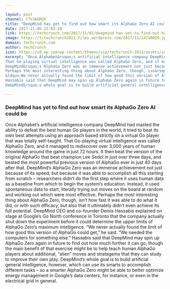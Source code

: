 ```yaml
---

layout: post
channel: C7VJAGM2R
title: "DeepMind has yet to find out how smart its AlphaGo Zero AI could be"
date: 2017-11-06 15:03:18
link: https://techcrunch.com/2017/11/02/deepmind-has-yet-to-find-out-how-smart-its-alphago-zero-ai-could-be/
image: https://tctechcrunch2011.files.wordpress.com/2017/11/147a0029.jpg?w=1200&fit=200%2C150
domain: techcrunch.com
author: TechCrunch
icon: https://s0.wp.com/wp-content/themes/vip/techcrunch-2013/assets/images/favicon.ico
excerpt: "Once Alphabet&rsquo;s artificial intelligence company DeepMind had masted the ability to defeat the best human Go players in the world, it tried to beat its own best attempts using an approach based strictly on a virtual Go player that was totally self-taught.
That Go-playing virtual intelligence was called AlphaGo Zero, and it managed to rediscover over 3,000 years of human knowledge around the game in just 72 hours. It then beat the version of the original AlphaGo that beat champion Lee Sedol in just over three days, and bested the most powerful previous version of AlphaGo ever in just 40 days after that.
DeepMind&rsquo;s AlphaGo Zero was an immense achievement not just because of its speed, but because it was able to accomplish all this starting from scratch &ndash; researchers didn&rsquo;t do the first step where it uses human data as a baseline from which to begin the system&rsquo;s education. Instead, it used spontaneous data to start, literally trying out moves on the board at random and working out which were most effective.
Perhaps the most interesting thing about AlphaGo Zero, though, isn&rsquo;t how fast it was able to do what it did, or with such efficacy, but also that it ultimately didn&rsquo;t even achieve its full potential. DeepMind CEO and co-founder Demis Hassabis explained on stage at Google&rsquo;s Go North conference in Toronto that the company actually shut down the experiment before it could determine the upper limits of AlphaGo Zero&rsquo;s maximum intelligence.
&ldquo;We never actually found the limit of how good this version of AlphaGo could get,&rdquo; he said. &ldquo;We needed the computers for something else.&rdquo;
Hassabis said that DeepMind may spin up AlphaGo Zero again in future to find out how much further it can go, though the main benefit of that exercise might be to help teach human AlphaGo players about additional, &ldquo;alien&rdquo; moves and stratagems that they can study to improve their own play.
DeepMind&rsquo;s whole goal is to build artificial general intelligence, however, which can use its smarts to accomplish different tasks &ndash; so a smarter AlphaGo Zero might be able to better optimize energy management in Google&rsquo;s data centers, for instance, or even in the electrical grid in general."

---
```


### DeepMind has yet to find out how smart its AlphaGo Zero AI could be

Once Alphabet&rsquo;s artificial intelligence company DeepMind had masted the ability to defeat the best human Go players in the world, it tried to beat its own best attempts using an approach based strictly on a virtual Go player that was totally self-taught.
That Go-playing virtual intelligence was called AlphaGo Zero, and it managed to rediscover over 3,000 years of human knowledge around the game in just 72 hours. It then beat the version of the original AlphaGo that beat champion Lee Sedol in just over three days, and bested the most powerful previous version of AlphaGo ever in just 40 days after that.
DeepMind&rsquo;s AlphaGo Zero was an immense achievement not just because of its speed, but because it was able to accomplish all this starting from scratch &ndash; researchers didn&rsquo;t do the first step where it uses human data as a baseline from which to begin the system&rsquo;s education. Instead, it used spontaneous data to start, literally trying out moves on the board at random and working out which were most effective.
Perhaps the most interesting thing about AlphaGo Zero, though, isn&rsquo;t how fast it was able to do what it did, or with such efficacy, but also that it ultimately didn&rsquo;t even achieve its full potential. DeepMind CEO and co-founder Demis Hassabis explained on stage at Google&rsquo;s Go North conference in Toronto that the company actually shut down the experiment before it could determine the upper limits of AlphaGo Zero&rsquo;s maximum intelligence.
&ldquo;We never actually found the limit of how good this version of AlphaGo could get,&rdquo; he said. &ldquo;We needed the computers for something else.&rdquo;
Hassabis said that DeepMind may spin up AlphaGo Zero again in future to find out how much further it can go, though the main benefit of that exercise might be to help teach human AlphaGo players about additional, &ldquo;alien&rdquo; moves and stratagems that they can study to improve their own play.
DeepMind&rsquo;s whole goal is to build artificial general intelligence, however, which can use its smarts to accomplish different tasks &ndash; so a smarter AlphaGo Zero might be able to better optimize energy management in Google&rsquo;s data centers, for instance, or even in the electrical grid in general.
